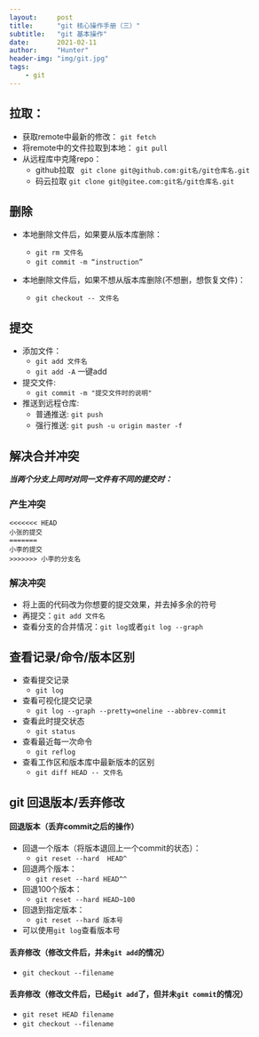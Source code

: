 ```yaml
---
layout:     post
title:      "git 核心操作手册（三）"
subtitle:   "git 基本操作"
date:       2021-02-11
author:     "Hunter"
header-img: "img/git.jpg"
tags:
    - git
---
```


## 拉取：
- 获取remote中最新的修改：
            `git fetch`
- 将remote中的文件拉取到本地：
            `git pull`
- 从远程库中克隆repo：
	- github拉取
           ` git clone git@github.com:git名/git仓库名.git`
     - 码云拉取
           `git clone git@gitee.com:git名/git仓库名.git`
       
## 删除
- 本地删除文件后，如果要从版本库删除：
    - `git rm 文件名`
    - `git commit -m “instruction”`

- 本地删除文件后，如果不想从版本库删除(不想删，想恢复文件)：
    - `git checkout -- 文件名`

## 提交
- 添加文件：
  - `git add 文件名`
  - `git add -A` 一键add
- 提交文件:
  - `git commit -m "提交文件时的说明"`
- 推送到远程仓库:
  - 普通推送: `git push`
  - 强行推送: `git push -u origin master -f`
  

## 解决合并冲突
***当两个分支上同时对同一文件有不同的提交时：***

### 产生冲突
    <<<<<<< HEAD
    小张的提交
    =======
    小李的提交
    >>>>>>> 小李的分支名

### 解决冲突

 - 将上面的代码改为你想要的提交效果，并去掉多余的符号
 - 再提交：`git add 文件名`
- 查看分支的合并情况：`git log`或者`git log --graph`

## 查看记录/命令/版本区别
-  查看提交记录
    - `git log`
- 查看可视化提交记录
    - `git log --graph --pretty=oneline --abbrev-commit`
- 查看此时提交状态
    - `git status`
- 查看最近每一次命令
    - `git reflog`
- 查看工作区和版本库中最新版本的区别
    - `git diff HEAD -- 文件名`


## git 回退版本/丢弃修改

#### 回退版本（丢弃commit之后的操作）
 - 回退一个版本（将版本退回上一个commit的状态）：
   - `git reset --hard 	HEAD^`
 - 回退两个版本：
   - `git reset --hard HEAD^^`
 - 回退100个版本：
   - `git reset --hard HEAD~100`
 - 回退到指定版本：
   - `git reset --hard 版本号`
 - 可以使用`git log`查看版本号

#### 丢弃修改（修改文件后，并未`git add`的情况）
 
   - `git checkout --filename`
   
#### 丢弃修改（修改文件后，已经`git add`了，但并未`git commit`的情况）
 
   - `git reset HEAD filename`
   - `git checkout --filename`


